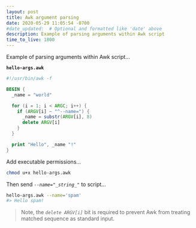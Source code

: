 ```yaml
---
layout: post
title: Awk argument parsing
date: 2020-05-29 11:05:54 -0700
#date_updated:  # Optional and formatted like 'date' above
description: Example of parsing arguments within Awk script
time_to_live: 1800
---
```




Example of parsing arguments within Awk script...


**`hello-args.awk`**


```awk
#!/usr/bin/awk -f

BEGIN {
  _name = "world"

  for (i = 1; i < ARGC; i++) {
    if (ARGV[i] ~ "^--name=") {
      _name = substr(ARGV[i], 8)
      delete ARGV[i]
    }
  }

  print "Hello", _name "!"
}
```


Add executable permissions...


```bash
chmod u+x hello-args.awk
```


Then send _`--name="_string_"`_ to script...


```bash
hello-args.awk --name='spam'
#> Hello spam!
```


> Note, the _`delete ARGV[i]`_ bit is required to prevent Awk from treating matched sequence as standard input.
